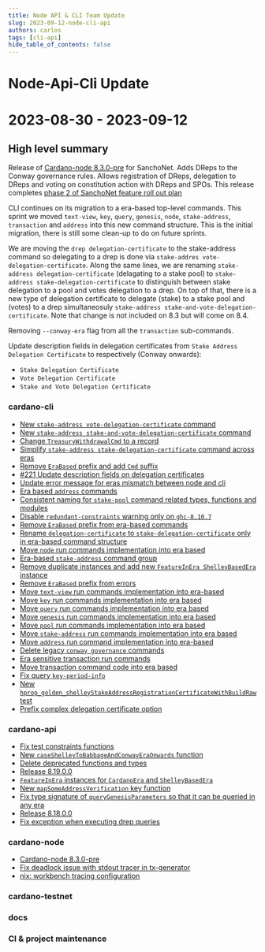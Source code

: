 ```yaml
---
title: Node API & CLI Team Update
slug: 2023-09-12-node-cli-api
authors: carlos
tags: [cli-api]
hide_table_of_contents: false
---
```


# Node-Api-Cli Update
# 2023-08-30 - 2023-09-12

## High level summary

Release of [Cardano-node 8.3.0-pre](https://github.com/input-output-hk/cardano-node/releases/tag/8.3.0-pre) for SanchoNet. Adds DReps to the Conway governance rules. Allows registration of DReps, delegation to DReps and voting on constitution action with DReps and SPOs.
This release completes [phase 2 of SanchoNet feature roll out plan](https://sancho.network/get-started#sanchonet-feature-rollout)

CLI continues on its migration to a era-based top-level commands. This sprint we moved `text-view`, `key`, `query`, `genesis`, `node`, `stake-address`, `transaction` and `address` into this new command structure. This is the initial migration, there is still some clean-up to do on future sprints.

We are moving the `drep delegation-certificate` to the stake-address command so delegating to a drep is done via  `stake-addres vote-delegation-certificate`. Along the same lines, we are renaming
`stake-address delegation-certificate` (delagating to a stake pool) to `stake-address stake-delegation-certificate` to distinguish between stake delegation to a pool and votes delegation to a drep. On top
of that, there is a new type of delegation certificate to delegate (stake) to a stake pool and (votes) to a drep simultaneosuly `stake-address stake-and-vote-delegation-certificate`. Note that change is not included on  8.3 but will come on 8.4.

Removing `--conway-era` flag from all the `transaction` sub-commands.

Update description fields in delegation certificates from `Stake Address Delegation Certificate` to respectively (Conway onwards):
  - `Stake Delegation Certificate`
  - `Vote Delegation Certificate`
  - `Stake and Vote Delegation Certificate`

### cardano-cli

- [New `stake-address vote-delegation-certificate` command](https://github.com/input-output-hk/cardano-cli/pull/261)
- [New `stake-address stake-and-vote-delegation-certificate` command](https://github.com/input-output-hk/cardano-cli/pull/257)
- [Change `TreasuryWithdrawalCmd` to a record](https://github.com/input-output-hk/cardano-cli/pull/260)
- [Simplify `stake-address stake-delegation-certificate` command across eras](https://github.com/input-output-hk/cardano-cli/pull/256)
- [Remove `EraBased` prefix and add `Cmd` suffix](https://github.com/input-output-hk/cardano-cli/pull/254)
- [#221 Update description fields on delegation certificates](https://github.com/input-output-hk/cardano-cli/pull/250)
- [Update error message for eras mismatch between node and cli](https://github.com/input-output-hk/cardano-cli/pull/249)
- [Era based `address` commands](https://github.com/input-output-hk/cardano-cli/pull/248)
- [Consistent naming for `stake-pool` command related types, functions and modules](https://github.com/input-output-hk/cardano-cli/pull/246)
- [Disable `redundant-constraints` warning only on `ghc-8.10.7`](https://github.com/input-output-hk/cardano-cli/pull/245)
- [Remove `EraBased` prefix from era-based commands](https://github.com/input-output-hk/cardano-cli/pull/244)
- [Rename `delegation-certificate` to `stake-delegation-certificate` only in era-based command structure](https://github.com/input-output-hk/cardano-cli/pull/243)
- [Move `node` run commands implementation into era based](https://github.com/input-output-hk/cardano-cli/pull/242)
- [Era-based `stake-address` command group](https://github.com/input-output-hk/cardano-cli/pull/241)
- [Remove duplicate instances and add new `FeatureInEra ShelleyBasedEra` instance](https://github.com/input-output-hk/cardano-cli/pull/240)
- [Remove `EraBased` prefix from errors](https://github.com/input-output-hk/cardano-cli/pull/239)
- [Move `text-view` run commands implementation into era-based](https://github.com/input-output-hk/cardano-cli/pull/238)
- [Move `key` run commands implementation into era based](https://github.com/input-output-hk/cardano-cli/pull/237)
- [Move `query` run commands implementation into era based](https://github.com/input-output-hk/cardano-cli/pull/236)
- [Move `genesis` run commands implementation into era based](https://github.com/input-output-hk/cardano-cli/pull/235)
- [Move `pool` run commands implementation into era based](https://github.com/input-output-hk/cardano-cli/pull/234)
- [Move `stake-address` run commands implementation into era based](https://github.com/input-output-hk/cardano-cli/pull/233)
- [Move `address` run command implementation into era-based](https://github.com/input-output-hk/cardano-cli/pull/232)
- [Delete legacy `conway governance` commands](https://github.com/input-output-hk/cardano-cli/pull/231)
- [Era sensitive transaction run commands](https://github.com/input-output-hk/cardano-cli/pull/230)
- [Move transaction command code into era based](https://github.com/input-output-hk/cardano-cli/pull/229)
- [Fix query `key-period-info`](https://github.com/input-output-hk/cardano-cli/pull/228)
- [New `hprop_golden_shelleyStakeAddressRegistrationCertificateWithBuildRaw` test](https://github.com/input-output-hk/cardano-cli/pull/227)
- [Prefix complex delegation certificate option](https://github.com/input-output-hk/cardano-cli/pull/225)

### cardano-api

- [Fix test constraints functions](https://github.com/input-output-hk/cardano-api/pull/233)
- [New `caseShelleyToBabbageAndConwayEraOnwards` function](https://github.com/input-output-hk/cardano-api/pull/231)
- [Delete deprecated functions and types](https://github.com/input-output-hk/cardano-api/pull/230)
- [Release 8.19.0.0](https://github.com/input-output-hk/cardano-api/pull/228)
- [`FeatureInEra` instances for `CardanoEra` and `ShelleyBasedEra`](https://github.com/input-output-hk/cardano-api/pull/226)
- [New `mapSomeAddressVerification` key function](https://github.com/input-output-hk/cardano-api/pull/225)
- [Fix type signature of `queryGenesisParameters` so that it can be queried in any era](https://github.com/input-output-hk/cardano-api/pull/224)
- [Release 8.18.0.0](https://github.com/input-output-hk/cardano-api/pull/222)
- [Fix exception when executing drep queries](https://github.com/input-output-hk/cardano-api/pull/221)

### cardano-node

- [Cardano-node 8.3.0-pre](https://github.com/input-output-hk/cardano-node/releases/tag/8.3.0-pre)
- [Fix deadlock issue with stdout tracer in tx-generator](https://github.com/input-output-hk/cardano-node/pull/5460)
- [nix: workbench tracing configuration](https://github.com/input-output-hk/cardano-node/pull/5453)

### cardano-testnet

### docs

### CI & project maintenance
